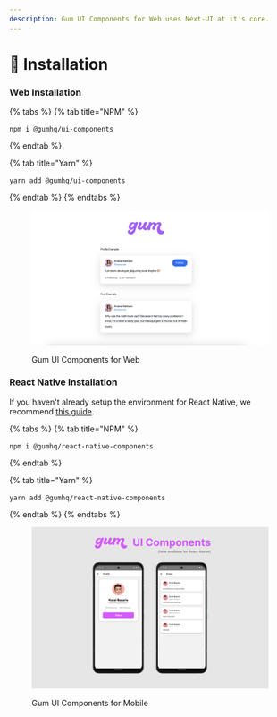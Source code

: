 ```yaml
---
description: Gum UI Components for Web uses Next-UI at it's core.
---
```


# 🧩 Installation

### Web Installation

{% tabs %}
{% tab title="NPM" %}
```
npm i @gumhq/ui-components
```
{% endtab %}

{% tab title="Yarn" %}
```
yarn add @gumhq/ui-components
```
{% endtab %}
{% endtabs %}

<figure><img src="../.gitbook/assets/68747470733a2f2f6a633671616f7a62617a3234686f686464727a6b727067677365796c7435763762786978657978666a73626a687634336c6b75612e617277656176652e6e65742f534c30414f79454764634f3434787879714c7a476b5443353972384e3058.png" alt=""><figcaption><p>Gum UI Components for Web</p></figcaption></figure>

### React Native Installation

If you haven't already setup the environment for React Native, we recommend [this guide](https://reactnative.dev/docs/environment-setup).

{% tabs %}
{% tab title="NPM" %}
```
npm i @gumhq/react-native-components
```
{% endtab %}

{% tab title="Yarn" %}
```
yarn add @gumhq/react-native-components
```
{% endtab %}
{% endtabs %}

<figure><img src="../.gitbook/assets/Gum Components.png" alt=""><figcaption><p>Gum UI Components for Mobile</p></figcaption></figure>

